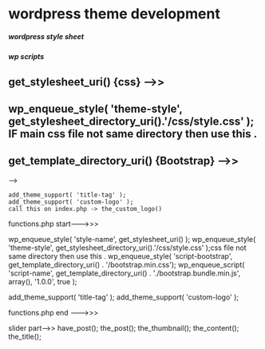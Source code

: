 # wordpress theme development
##### wordpress style sheet
##### wp scripts
 ## get_stylesheet_uri()  {css}  -->>   <link rel="stylesheet" href="<?php echo get_stylesheet_uri() ?>">
 ## wp_enqueue_style( 'theme-style', get_stylesheet_directory_uri().'/css/style.css' ); IF main css file not same directory then use this .
 ## get_template_directory_uri()   {Bootstrap} -->>  <link rel="stylesheet" href="<?=get_template_directory_uri()?>./bootstrap.min.css">
 <link rel="stylesheet" href="<?php echo get_stylesheet_uri() ?>"> -->
    <link rel="stylesheet" href="<?=get_template_directory_uri()?>./bootstrap.min.css"> 
    <script src="./bootstrap.bundle.min.js"></script>
    
    add_theme_support( 'title-tag' );
    add_theme_support( 'custom-logo' );
    call this on index.php -> the_custom_logo()




functions.php start--->>> 

wp_enqueue_style( 'style-name', get_stylesheet_uri() );
wp_enqueue_style( 'theme-style', get_stylesheet_directory_uri().'/css/style.css' );css file not same directory then use this .
wp_enqueue_style( 'script-bootstrap', get_template_directory_uri() . '/bootstrap.min.css');
wp_enqueue_script( 'script-name', get_template_directory_uri() . './bootstrap.bundle.min.js', array(), '1.0.0', true );

add_theme_support( 'title-tag' );
add_theme_support( 'custom-logo' );

functions.php end --->>> 


slider part-->>
have_post();
the_post();
the_thumbnail();
the_content();
the_title();
